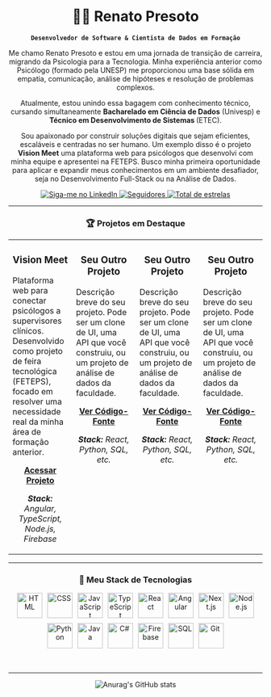 <div align="center">

# 👨‍💻 Renato Presoto

**`Desenvolvedor de Software & Cientista de Dados em Formação`**

<p>
Me chamo Renato Presoto e estou em uma jornada de transição de carreira, migrando da Psicologia para a Tecnologia. Minha experiência anterior como Psicólogo (formado pela UNESP) me proporcionou uma base sólida em empatia, comunicação, análise de hipóteses e resolução de problemas complexos.
</p>

<p>
Atualmente, estou unindo essa bagagem com conhecimento técnico, cursando simultaneamente <b>Bacharelado em Ciência de Dados</b> (Univesp) e <b>Técnico em Desenvolvimento de Sistemas </b> (ETEC).
</p>

<p>
Sou apaixonado por construir soluções digitais que sejam eficientes, escaláveis e centradas no ser humano. Um exemplo disso é o projeto <b>Vision Meet</b> uma plataforma web para psicólogos que desenvolvi com minha equipe e apresentei na FETEPS. Busco minha primeira oportunidade para aplicar e expandir meus conhecimentos em um ambiente desafiador, seja no Desenvolvimento Full-Stack ou na Análise de Dados.
</p>

<p align="center">
    <a href="https://www.linkedin.com/in/renato-presoto">
        <img 
            alt="Siga-me no LinkedIn" 
            title="Siga-me no LinkedIn" 
            src="https://img.shields.io/badge/LinkedIn-0077B5?style=for-the-badge&logo=linkedin&logoColor=white"
        />
    </a>
    <a href="https://github.com/renato-presoto-dev?tab=followers">
        <img 
            alt="Seguidores" 
            title="Me siga no GitHub" 
            src="https://custom-icon-badges.demolab.com/github/followers/renato-presoto-dev?color=236ad3&labelColor=1155ba&style=for-the-badge&logo=github&label=Seguidores&logoColor=white"
        />
    </a>
    <a href="https://github.com/renato-presoto-dev?tab=repositories&sort=stargazers">
        <img 
            alt="Total de estrelas" 
            title="Total de estrelas GitHub" 
            src="https://custom-icon-badges.demolab.com/github/stars/renato-presoto-dev?color=55960c&style=for-the-badge&labelColor=488207&logo=star&label=estrelas"
        />
    </a>
</p>

</div>

---

### <p align="center">🏆 Projetos em Destaque</p>

<table align="center">
  <tr>
    <td width="25%" valign="top">
      <h3 align="center">Vision Meet</h3>
      <p>Plataforma web para conectar psicólogos a supervisores clínicos. Desenvolvido como projeto de feira tecnológica (FETEPS), focado em resolver uma necessidade real da minha área de formação anterior.</p>
      <p align="center">
        <b><a href="visionmeet-projeto.vercel.app">Acessar Projeto</a></b>
      </p>
      <p align="center">
        <i><strong>Stack:</strong> Angular, TypeScript, Node.js, Firebase</i>
      </p>
    </td>
    <td width="25%" valign="top">
      <h3 align="center">Seu Outro Projeto</h3>
      <p>Descrição breve do seu projeto. Pode ser um clone de UI, uma API que você construiu, ou um projeto de análise de dados da faculdade.</p>
      <p align="center">
        <b><a href="URL-DO-SEU-OUTRO-PROJETO">Ver Código-Fonte</a></b>
      </p>
      <p align="center">
        <i><strong>Stack:</strong> React, Python, SQL, etc.</i>
      </p>
    </td>
     <td width="25%" valign="top">
      <h3 align="center">Seu Outro Projeto</h3>
      <p>Descrição breve do seu projeto. Pode ser um clone de UI, uma API que você construiu, ou um projeto de análise de dados da faculdade.</p>
      <p align="center">
        <b><a href="URL-DO-SEU-OUTRO-PROJETO">Ver Código-Fonte</a></b>
      </p>
      <p align="center">
        <i><strong>Stack:</strong> React, Python, SQL, etc.</i>
      </p>
    </td>
     <td width="25%" valign="top">
      <h3 align="center">Seu Outro Projeto</h3>
      <p>Descrição breve do seu projeto. Pode ser um clone de UI, uma API que você construiu, ou um projeto de análise de dados da faculdade.</p>
      <p align="center">
        <b><a href="URL-DO-SEU-OUTRO-PROJETO">Ver Código-Fonte</a></b>
      </p>
      <p align="center">
        <i><strong>Stack:</strong> React, Python, SQL, etc.</i>
      </p>
    </td>
  </tr>
</table>

---

### <p align="center">🚀 Meu Stack de Tecnologias</p>

<div align="center" style="display: flex; flex-direction: row; align-items: center; justify-content: center; flex-wrap: wrap; gap: 10px;">
    <img alt="HTML" title="HTML" width="50px" src="https://cdn.jsdelivr.net/gh/devicons/devicon@latest/icons/html5/html5-original.svg" />
    <img alt="CSS" title="CSS" width="50px" src="https://cdn.jsdelivr.net/gh/devicons/devicon@latest/icons/css3/css3-original.svg" />
    <img alt="JavaScript" title="JavaScript" width="50px" src="https://cdn.jsdelivr.net/gh/devicons/devicon@latest/icons/javascript/javascript-original.svg" />
    <img alt="TypeScript" title="TypeScript" width="50px" src="https://cdn.jsdelivr.net/gh/devicons/devicon@latest/icons/typescript/typescript-original.svg" />
    <img alt="React" title="React" width="50px" src="https://cdn.jsdelivr.net/gh/devicons/devicon@latest/icons/react/react-original.svg" />
    <img alt="Angular" title="Angular" width="50px" src="https://cdn.jsdelivr.net/gh/devicons/devicon@latest/icons/angular/angular-original.svg" />
    <img alt="Next.js" title="Next.js" width="50px" src="https://cdn.jsdelivr.net/gh/devicons/devicon@latest/icons/nextjs/nextjs-original.svg" />
    <img alt="Node.js" title="Node.js" width="50px" src="https://cdn.jsdelivr.net/gh/devicons/devicon@latest/icons/nodejs/nodejs-original.svg" />
    <img alt="Python" title="Python" width="50px" src="https://cdn.jsdelivr.net/gh/devicons/devicon@latest/icons/python/python-original.svg" />
    <img alt="Java" title="Java" width="50px" src="https://cdn.jsdelivr.net/gh/devicons/devicon@latest/icons/java/java-original.svg" />
    <img alt="C#" title="C#" width="50px" src="https://cdn.jsdelivr.net/gh/devicons/devicon@latest/icons/csharp/csharp-original.svg" />
    <img alt="Firebase" title="Firebase" width="50px" src="https://cdn.jsdelivr.net/gh/devicons/devicon@latest/icons/firebase/firebase-original.svg" />
    <img alt="SQL" title="SQL" width="50px" src="https://cdn.jsdelivr.net/gh/devicons/devicon@latest/icons/azuresqldatabase/azuresqldatabase-original.svg" />
    <img alt="Git" title="Git" width="50px" src="https://cdn.jsdelivr.net/gh/devicons/devicon@latest/icons/git/git-original.svg" />
</div>
<br />
<br />

---
<div align="center">

![Anurag's GitHub stats](https://github-readme-stats.vercel.app/api?username=renato-presoto-dev&show_icons=true&theme=transparent)
</div>
